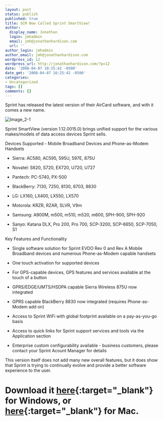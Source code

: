 ```yaml
---
layout: post
status: publish
published: true
title: SCM Now Called Sprint SmartView!
author:
  display_name: Jonathan
  login: jmhadmin
  email: jmh@jonathanhardison.com
  url: ''
author_login: jmhadmin
author_email: jmh@jonathanhardison.com
wordpress_id: 12
wordpress_url: http://jonathanhardison.com/?p=12
date: '2008-04-07 10:25:42 -0500'
date_gmt: '2008-04-07 16:25:42 -0500'
categories:
- Uncategorized
tags: []
comments: []
---
```

Sprint has released the latest version of their AirCard software, and with it comes a new name.

![Image_2-1]({{site.base}}/imagecontent/2008/09/image-2-1.png)

Sprint SmartView (version 1.12.0015.0) brings unified support for the various makes/models of data access devices Sprint sells.

Devices Supported - Mobile Broadband Devices and Phone-as-Modem Handsets

  * Sierra: AC580, AC595, 595U, 597E, 875U

  * Novatel: S620, S720, EX720, U720, U727

  * Pantech: PC-5740, PX-500

  * BlackBerry: 7130, 7250, 8130, 8703, 8830

  * LG: LX160, LX400, LX550, LX570

  * Motorola: KRZR, RZAR, SLVR, V9m

  * Samsung: A900M, m500, m510, m520, m600, SPH-900, SPH-920

  * Sanyo: Katana DLX, Pro 200, Pro 700, SCP-3200, SCP-6650, SCP-7050, S1

Key Features and Functionality

  * Single software solution for Sprint EVDO Rev 0 and Rev A Mobile Broadband devices and numerous Phone-as-Modem capable handsets

  * One touch activation for supported devices

  * For GPS-capable devices, GPS features and services available at the touch of a button

  * GPRS/EDGE/UMTS/HSDPA capable Sierra Wireless 875U now integrated

  * GPRS capable BlackBerry 8830 now integrated (requires Phone-as-Modem add on)

  * Access to Sprint WiFi with global footprint available on a pay-as-you-go basis

  * Access to quick links for Sprint support services and tools via the Application section

  * Enterprise custom configurability available - business customers, please contact your Sprint Acount Manager for details

This version itself does not add many new overall features, but it does show that Sprint is trying to continually evolve and provide a better software experience to the user.


# Download it [here](http://www4.sprint.com/pcsbusiness/downloads/Sprint%20SmartView%20for%20Windows_1.12.exe){:target="_blank"} for Windows, or [here](http://www4.sprint.com/pcsbusiness/downloads/Sprint%20SmartView%20for%20Mac.mpkg.zip){:target="_blank"} for Mac.
